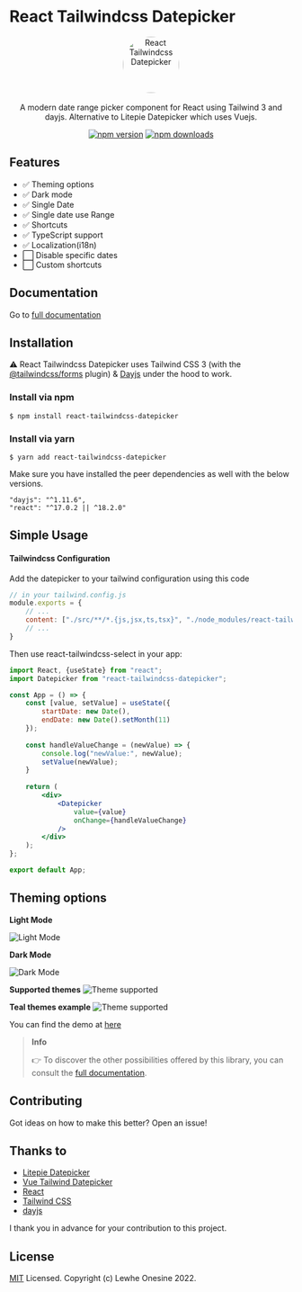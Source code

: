 # React Tailwindcss Datepicker

<p align="center">
    <a href="https://react-tailwindcss-datepicker.vercel.app/" target="_blank">
      <img alt="React Tailwindcss Datepicker" width="100" style="border-radius: 100%;" src="https://raw.githubusercontent.com/onesine/react-tailwindcss-datepicker/master/assets/img/calendar_logo.svg?raw=true">
    </a><br><br>
    A modern date range picker component for React using Tailwind 3 and dayjs. Alternative to Litepie Datepicker which uses Vuejs.
</p>

<div align="center">
    
[![npm version](https://img.shields.io/npm/v/react-tailwindcss-datepicker?style=flat-square)](https://www.npmjs.com/package/react-tailwindcss-datepicker)
[![npm downloads](https://img.shields.io/npm/dt/react-tailwindcss-datepicker?style=flat-square)](https://www.npmjs.com/package/react-tailwindcss-datepicker)
    
</div>


##  Features
- ✅ Theming options
- ✅ Dark mode
- ✅ Single Date
- ✅ Single date use Range
- ✅ Shortcuts
- ✅ TypeScript support
- ✅ Localization(i18n)
- ⬜ Disable specific dates
- ⬜ Custom shortcuts

## Documentation

Go to [full documentation](https://react-tailwindcss-datepicker.vercel.app/)

## Installation

⚠️ React Tailwindcss Datepicker uses Tailwind CSS 3 (with the [@tailwindcss/forms](https://github.com/tailwindlabs/tailwindcss-forms) plugin) & [Dayjs](https://day.js.org/en/) under the hood to work.

### Install via npm

```
$ npm install react-tailwindcss-datepicker 
```

### Install via yarn

```
$ yarn add react-tailwindcss-datepicker 
```

Make sure you have installed the peer dependencies as well with the below versions.
```
"dayjs": "^1.11.6",
"react": "^17.0.2 || ^18.2.0"
```

## Simple Usage

#### Tailwindcss Configuration
Add the datepicker to your tailwind configuration using this code

```javascript
// in your tailwind.config.js
module.exports = {
    // ...
    content: ["./src/**/*.{js,jsx,ts,tsx}", "./node_modules/react-tailwindcss-datepicker/dist/index.esm.js"],
    // ...
}
```

Then use react-tailwindcss-select in your app:

```jsx
import React, {useState} from "react";
import Datepicker from "react-tailwindcss-datepicker";

const App = () => {
    const [value, setValue] = useState({
        startDate: new Date(),
        endDate: new Date().setMonth(11)
    });
    
    const handleValueChange = (newValue) => {
        console.log("newValue:", newValue);
        setValue(newValue);
    }
    
    return (
        <div>
            <Datepicker
                value={value}
                onChange={handleValueChange}
            />
        </div>
    );
};

export default App;
```

## Theming options

**Light Mode**

![Light Mode](https://raw.githubusercontent.com/onesine/react-tailwindcss-datepicker/master/assets/img/Screen_Shot_2022-08-04_at_17.04.09_light.png?raw=true)

**Dark Mode**

![Dark Mode](https://raw.githubusercontent.com/onesine/react-tailwindcss-datepicker/master/assets/img/Screen_Shot_2022-08-04_at_17.04.09_dark.png?raw=true)

**Supported themes**
![Theme supported](https://raw.githubusercontent.com/onesine/react-tailwindcss-datepicker/master/assets/img/Screen_Shot_2022-08-04_at_17.04.09_theme.png?raw=true)

**Teal themes example**
![Theme supported](https://raw.githubusercontent.com/onesine/react-tailwindcss-datepicker/master/assets/img/Screen_Shot_2022-08-04_at_17.04.09_teal.png?raw=true)

You can find the demo at [here](https://react-tailwindcss-datepicker.vercel.app/demo)

> **Info**
>
> 👉 To discover the other possibilities offered by this library, you can consult the [full documentation](https://react-tailwindcss-datepicker.vercel.app/).


## Contributing
Got ideas on how to make this better? Open an issue!

## Thanks to
- [Litepie Datepicker](https://litepie.com/)
- [Vue Tailwind Datepicker](https://vue-tailwind-datepicker.com/)
- [React](https://reactjs.org/)
- [Tailwind CSS](https://tailwindcss.com/)
- [dayjs](https://day.js.org/)

I thank you in advance for your contribution to this project.

## License
[MIT](LICENSE) Licensed. Copyright (c) Lewhe Onesine 2022.
